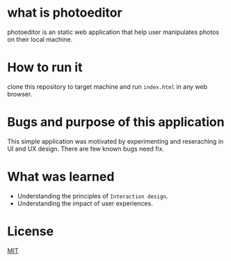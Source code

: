 # what is photoeditor
photoeditor is an static web application that help user manipulates photos on their local machine.

# How to run it 
clone this repository to target machine and run ```index.html``` in any web browser.

# Bugs and purpose of this application
This simple application was motivated by experimenting and reseraching in UI and UX design. There are few known bugs need fix.

# What was learned
* Understanding the principles of ```Interaction design```.
* Understanding the impact of user experiences.

# License
[MIT](https://choosealicense.com/licenses/mit/)

